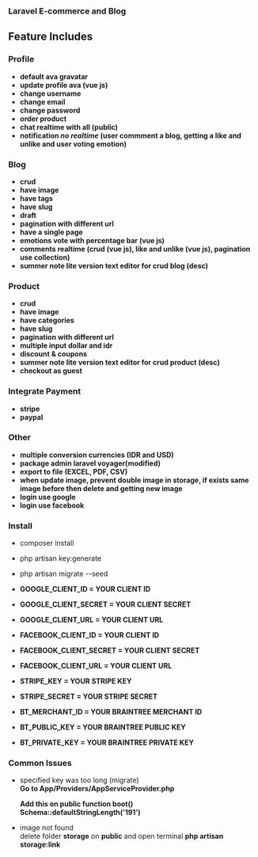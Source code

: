 ### Laravel E-commerce and Blog

## Feature Includes

### Profile

- **default ava gravatar**
- **update profile ava (vue js)**
- **change username**
- **change email**
- **change password**
- **order product**
- **chat realtime with all (public)**
- **notification _no realtime_ (user commment a blog, getting a like and unlike and user voting emotion)**

### Blog

- **crud**
- **have image**
- **have tags**
- **have slug**
- **draft**
- **pagination with different url**
- **have a single page**
- **emotions vote with percentage bar (vue js)**
- **comments realtime (crud (vue js), like and unlike (vue js), pagination use collection)**
- **summer note lite version text editor for crud blog (desc)**

### Product

- **crud**
- **have image**
- **have categories**
- **have slug**
- **pagination with different url**
- **multiple input dollar and idr**
- **discount & coupons**
- **summer note lite version text editor for crud product (desc)**
- **checkout as guest**

### Integrate Payment

- **stripe**
- **paypal**

### Other

- **multiple conversion currencies (IDR and USD)**  
- **package admin laravel voyager(modified)**  
- **export to file (EXCEL, PDF, CSV)**  
- **when update image, prevent double image in storage, if exists same image before then delete and getting new image**
- **login use google**    
- **login use facebook**  

### Install

- composer install
- php artisan key:generate
- php artisan migrate --seed

- **GOOGLE_CLIENT_ID = YOUR CLIENT ID**
- **GOOGLE_CLIENT_SECRET = YOUR CLIENT SECRET**
- **GOOGLE_CLIENT_URL = YOUR CLIENT URL**

- **FACEBOOK_CLIENT_ID = YOUR CLIENT ID**
- **FACEBOOK_CLIENT_SECRET = YOUR CLIENT SECRET**
- **FACEBOOK_CLIENT_URL = YOUR CLIENT URL**

- **STRIPE_KEY = YOUR STRIPE KEY**
- **STRIPE_SECRET = YOUR STRIPE SECRET**

- **BT_MERCHANT_ID = YOUR BRAINTREE MERCHANT ID**
- **BT_PUBLIC_KEY = YOUR BRAINTREE PUBLIC KEY**
- **BT_PRIVATE_KEY = YOUR BRAINTREE PRIVATE KEY**

### Common Issues

- specified key was too long (migrate)  
  **Go to App/Providers/AppServiceProvider.php**

  **Add this on public function boot()**  
  **Schema::defaultStringLength('191')**

- image not found  
  delete folder **storage** on **public** and open terminal
  **php artisan storage:link**  
